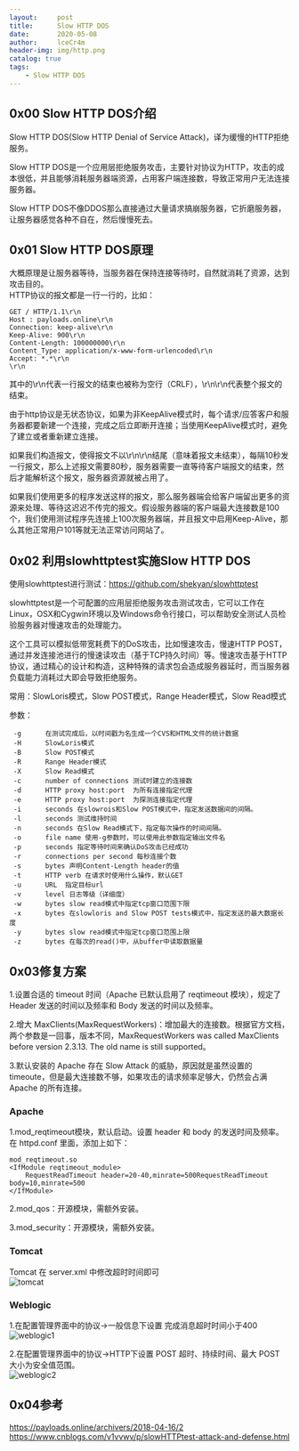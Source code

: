 ```yaml
---
layout:     post
title:      Slow HTTP DOS
date:       2020-05-08
author:     lceCr4m
header-img: img/http.png
catalog: true
tags:
    - Slow HTTP DOS
---
```


## 0x00 Slow HTTP DOS介绍
Slow HTTP DOS(Slow HTTP Denial of Service Attack)，译为缓慢的HTTP拒绝服务。  

Slow HTTP DOS是一个应用层拒绝服务攻击，主要针对协议为HTTP，攻击的成本很低，并且能够消耗服务器端资源，占用客户端连接数，导致正常用户无法连接服务器。 

Slow HTTP DOS不像DDOS那么直接通过大量请求搞崩服务器，它折磨服务器，让服务器感觉各种不自在，然后慢慢死去。

## 0x01 Slow HTTP DOS原理  
大概原理是让服务器等待，当服务器在保持连接等待时，自然就消耗了资源，达到攻击目的。  
HTTP协议的报文都是一行一行的，比如：  
```
GET / HTTP/1.1\r\n
Host : payloads.online\r\n
Connection: keep-alive\r\n
Keep-Alive: 900\r\n
Content-Length: 100000000\r\n
Content_Type: application/x-www-form-urlencoded\r\n
Accept: *.*\r\n
\r\n
```
其中的\r\n代表一行报文的结束也被称为空行（CRLF），\r\n\r\n代表整个报文的结束。  

由于http协议是无状态协议，如果为非KeepAlive模式时，每个请求/应答客户和服务器都要新建一个连接，完成之后立即断开连接；当使用KeepAlive模式时，避免了建立或者重新建立连接。  

如果我们构造报文，使得报文不以\r\n\r\n结尾（意味着报文未结束），每隔10秒发一行报文，那么上述报文需要80秒，服务器需要一直等待客户端报文的结束，然后才能解析这个报文，服务器资源就被占用了。  

如果我们使用更多的程序发送这样的报文，那么服务器端会给客户端留出更多的资源来处理、等待这迟迟不传完的报文。假设服务器端的客户端最大连接数是100个，我们使用测试程序先连接上100次服务器端，并且报文中启用Keep-Alive，那么其他正常用户101等就无法正常访问网站了。

## 0x02 利用slowhttptest实施Slow HTTP DOS  
使用slowhttptest进行测试：https://github.com/shekyan/slowhttptest  

slowhttptest是一个可配置的应用层拒绝服务攻击测试攻击，它可以工作在Linux，OSX和Cygwin环境以及Windows命令行接口，可以帮助安全测试人员检验服务器对慢速攻击的处理能力。  

这个工具可以模拟低带宽耗费下的DoS攻击，比如慢速攻击，慢速HTTP POST，通过并发连接池进行的慢速读攻击（基于TCP持久时间）等。慢速攻击基于HTTP协议，通过精心的设计和构造，这种特殊的请求包会造成服务器延时，而当服务器负载能力消耗过大即会导致拒绝服务。  

常用：SlowLoris模式，Slow POST模式，Range Header模式，Slow Read模式  

参数：  
```
 -g      在测试完成后，以时间戳为名生成一个CVS和HTML文件的统计数据
 -H      SlowLoris模式
 -B      Slow POST模式
 -R      Range Header模式
 -X      Slow Read模式
 -c      number of connections 测试时建立的连接数
 -d      HTTP proxy host:port  为所有连接指定代理
 -e      HTTP proxy host:port  为探测连接指定代理
 -i      seconds 在slowrois和Slow POST模式中，指定发送数据间的间隔。
 -l      seconds 测试维持时间
 -n      seconds 在Slow Read模式下，指定每次操作的时间间隔。
 -o      file name 使用-g参数时，可以使用此参数指定输出文件名
 -p      seconds 指定等待时间来确认DoS攻击已经成功
 -r      connections per second 每秒连接个数
 -s      bytes 声明Content-Length header的值
 -t      HTTP verb 在请求时使用什么操作，默认GET
 -u      URL  指定目标url
 -v      level 日志等级（详细度）
 -w      bytes slow read模式中指定tcp窗口范围下限
 -x      bytes 在slowloris and Slow POST tests模式中，指定发送的最大数据长度
 -y      bytes slow read模式中指定tcp窗口范围上限
 -z      bytes 在每次的read()中，从buffer中读取数据量
```

## 0x03修复方案  
1.设置合适的 timeout 时间（Apache 已默认启用了 reqtimeout 模块），规定了 Header 发送的时间以及频率和 Body 发送的时间以及频率。  

2.增大 MaxClients(MaxRequestWorkers)：增加最大的连接数。根据官方文档，两个参数是一回事，版本不同，MaxRequestWorkers was called MaxClients before version 2.3.13. The old name is still supported。  

3.默认安装的 Apache 存在 Slow Attack 的威胁，原因就是虽然设置的 timeoute，但是最大连接数不够，如果攻击的请求频率足够大，仍然会占满 Apache 的所有连接。  

### Apache
1.mod_reqtimeout模块，默认启动。设置 header 和 body 的发送时间及频率。  
在 httpd.conf 里面，添加上如下： 
```
mod_reqtimeout.so
<IfModule reqtimeout_module>
    RequestReadTimeout header=20-40,minrate=500RequestReadTimeout body=10,minrate=500
</IfModule>
```
2.mod_qos：开源模块，需额外安装。  

3.mod_security：开源模块，需额外安装。

### Tomcat
Tomcat 在 server.xml 中修改超时时间即可  
![tomcat](https://github.com/lceCre4m/lceCre4m.github.io/blob/master/img/tomcat.jpg?raw=true)

### Weblogic
1.在配置管理界面中的协议->一般信息下设置 完成消息超时时间小于400  
![weblogic1](https://github.com/lceCre4m/lceCre4m.github.io/blob/master/img/weblogic1.jpg?raw=true)

2.在配置管理界面中的协议->HTTP下设置 POST 超时、持续时间、最大 POST 大小为安全值范围。  
![weblogic2](https://github.com/lceCre4m/lceCre4m.github.io/blob/master/img/weblogic2.jpg?raw=true)

## 0x04参考
https://payloads.online/archivers/2018-04-16/2  
https://www.cnblogs.com/v1vvwv/p/slowHTTPtest-attack-and-defense.html  





